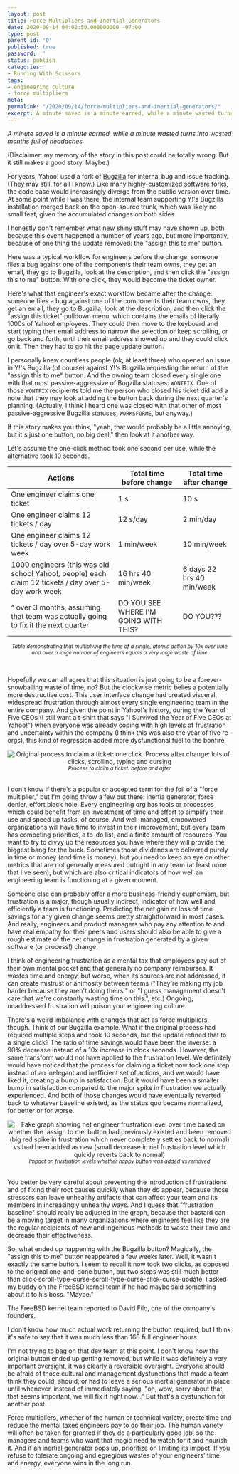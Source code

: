 ```yaml
---
layout: post
title: Force Multipliers and Inertial Generators
date: 2020-09-14 04:02:50.000000000 -07:00
type: post
parent_id: '0'
published: true
password: ''
status: publish
categories:
- Running With Scissors
tags:
- engineering culture
- force multipliers
meta:
permalink: "/2020/09/14/force-multipliers-and-inertial-generators/"
excerpt: A minute saved is a minute earned, while a minute wasted turns into wasted months full of headaches
---
```


_A minute saved is a minute earned, while a minute wasted turns into wasted months full of headaches_

(Disclaimer: my memory of the story in this post could be totally wrong. But it still makes a good story. Maybe.)

For years, Yahoo! used a fork of [Bugzilla](https://www.bugzilla.org/) for internal bug and issue tracking. (They may still, for all I know.) Like many highly-customized software forks, the code base would increasingly diverge from the public version over time. At some point while I was there, the internal team supporting Y!'s Bugzilla installation merged back on the open-source trunk, which was likely no small feat, given the accumulated changes on both sides.

I honestly don't remember what new shiny stuff may have shown up, both because this event happened a number of years ago, but more importantly, because of one thing the update removed: the "assign this to me" button.

Here was a typical workflow for engineers before the change: someone files a bug against one of the components their team owns, they get an email, they go to Bugzilla, look at the description, and then click the "assign this to me" button. With one click, they would become the ticket owner.

Here's what that engineer's exact workflow became after the change: someone files a bug against one of the components their team owns, they get an email, they go to Bugzilla, look at the description, and then click the "assign this ticket" pulldown menu, which contains the emails of literally 1000s of Yahoo! employees. They could then move to the keyboard and start typing their email address to narrow the selection or keep scrolling, or go back and forth, until their email address showed up and they could click on it. Then they had to go hit the page update button.

I personally knew countless people (ok, at least three) who opened an issue in Y!'s Bugzilla (of course) against Y!'s Bugzilla requesting the return of the "assign this to me" button. And the owning team closed every single one with that most passive-aggressive of Bugzilla statuses: `WONTFIX`. One of those `WONTFIX` recipients told me the person who closed his ticket did add a note that they may look at adding the button back during the next quarter's planning. (Actually, I think I heard one was closed with that other of most passive-aggressive Bugzilla statuses, `WORKSFORME`, but anyway.)

If this story makes you think, "yeah, that would probably be a little annoying, but it's just one button, no big deal," then look at it another way.

Let's assume the one-click method took one second per use, while the alternative took 10 seconds.

| Actions | Total time before change | Total time after change |
| --- | --- | --- |
| One engineer claims one ticket | 1 s | 10 s |
| One engineer claims 12 tickets / day | 12 s/day | 2 min/day |
| One engineer claims 12 tickets / day over 5-day work week | 1 min/week | 10 min/week |
| 1000 engineers (this was old school Yahoo!, people) each claim 12 tickets / day over 5-day work week | 16 hrs 40 min/week | 6 days 22 hrs 40 min/week |
| ^ over 3 months, assuming that team was actually going to fix it the next quarter | DO YOU SEE WHERE I'M GOING WITH THIS? | DO YOU??? |

<i><small><center>Table demonstrating that multiplying the time of a single, atomic action by 10x over time and over a large number of engineers equals a very large waste of time</center></small></i>

<br>

Hopefully we can all agree that this situation is just going to be a forever-snowballing waste of time, no? But the clockwise metric belies a potentially more destructive cost. This user interface change had created visceral, widespread frustration through almost every single engineering team in the entire company. And given the point in Yahoo!'s history, during the Year of Five CEOs (I still want a t-shirt that says "I Survived the Year of Five CEOs at Yahoo!") when everyone was already coping with high levels of frustration and uncertainty within the company (I think this was also the year of five re-orgs), this kind of regression added more dysfunctional fuel to the bonfire.

<div align="center">
<img
src="/assets/images/2020/09/sketch1600048881806.png"
alt="Original process to claim a ticket: one click. Process after change: lots of clicks, scrolling, typing and cursing">
<br>
<center>
<i><small>
Process to claim a ticket: before and after
</small></i>
</center>
</div>
<br>

I don't know if there's a popular or accepted term for the foil of a "force multiplier," but I'm going throw a few out there: inertia generator, force denier, effort black hole. Every engineering org has tools or processes which could benefit from an investment of time and effort to simplify their use and speed up tasks, of course. And well-managed, empowered organizations will have time to invest in their improvement, but every team has competing priorities, a to-do list, and a finite amount of resources. You want to try to divvy up the resources you have where they will provide the biggest bang for the buck. Sometimes those dividends are delivered purely in time or money (and time is money), but you need to keep an eye on other metrics that are not generally measured outright in any team (at least none that I've seen), but which are also critical indicators of how well an engineering team is functioning at a given moment.

Someone else can probably offer a more business-friendly euphemism, but frustration is a major, though usually indirect, indicator of how well and efficiently a team is functioning. Predicting the net gain or loss of time savings for any given change seems pretty straightforward in most cases. And really, engineers and product managers who pay any attention to and have real empathy for their peers and users should also be able to give a rough estimate of the net change in frustration generated by a given software (or process!) change.

I think of engineering frustration as a mental tax that employees pay out of their own mental pocket and that generally no company reimburses. It wastes time and energy, but worse, when its sources are not addressed, it can create mistrust or animosity between teams ("They're making my job harder because they aren't doing theirs!" or "I guess management doesn't care that we're constantly wasting time on this.", etc.) Ongoing, unaddressed frustration will poison your engineering culture.

There's a weird imbalance with changes that act as force multipliers, though. Think of our Bugzilla example. What if the original process had required multiple steps and took 10 seconds, but the update refined that to a single click? The ratio of time savings would have been the inverse: a 90% decrease instead of a 10x increase in clock seconds. However, the same transform would not have applied to the frustration level. We definitely would have noticed that the process for claiming a ticket now took one step instead of an inelegant and inefficient set of actions, and we would have liked it, creating a bump in satisfaction. But it would have been a smaller bump in satisfaction compared to the major spike in frustration we actually experienced. And both of those changes would have eventually reverted back to whatever baseline existed, as the status quo became normalized, for better or for worse.

<div align="center">
<img
src="/assets/images/2020/09/sketch1600053072103.png"
alt="Fake graph showing net engineer frustration level over time based on whether the 'assign to me' button had previously existed and been removed (big red spike in frustration which never completely settles back to normal) vs had been added as new (small decrease in net frustration level which quickly reverts back to normal)">
<br>
<i><small>
Impact on frustration levels whether happy button was added vs removed
</small></i>
</div>
<br>

You better be very careful about preventing the introduction of frustrations and of fixing their root causes quickly when they do appear, because those stressors can leave unhealthy artifacts that can affect your team and its members in increasingly unhealthy ways. And I guess that "frustration baseline" should really be adjusted in the graph, because that bastard can be a moving target in many organizations where engineers feel like they are the regular recipients of new and ingenious methods to waste their time and decrease their effectiveness.

So, what ended up happening with the Bugzilla button? Magically, the "assign this to me" button reappeared a few weeks later. Well, it wasn't exactly the same button. I seem to recall it now took two clicks, as opposed to the original one-and-done button, but two steps was still much better than click-scroll-type-curse-scroll-type-curse-click-curse-update. I asked my buddy on the FreeBSD kernel team if he had maybe said something about it to his boss. "Maybe."

The FreeBSD kernel team reported to David Filo, one of the company's founders.

I don't know how much actual work returning the button required, but I think it's safe to say that it was much less than 168 full engineer hours.

I'm not trying to bag on that dev team at this point. I don't know how the original button ended up getting removed, but while it was definitely a very important oversight, it was clearly a reversible oversight. Everyone should be afraid of those cultural and management dysfunctions that made a team think they could, should, or had to leave a serious inertial generator in place until whenever, instead of immediately saying, "oh, wow, sorry about that, that seems important, we will fix it right now..." But that's a dysfunction for another post.

Force multipliers, whether of the human or technical variety, create time and reduce the mental taxes engineers pay to do their job. The human variety will often be taken for granted if they do a particularly good job, so the managers and teams who want that magic need to watch for it and nourish it. And if an inertial generator pops up, prioritize on limiting its impact. If you refuse to tolerate ongoing and egregious wastes of your engineers' time and energy, everyone wins in the long run.

